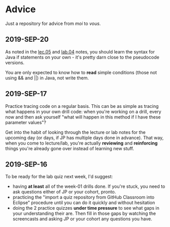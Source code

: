 # Advice

Just a repository for advice from _moi_ to _vous_.

## 2019-SEP-20

As noted in the [lec.05](lecture.and.lab.notes/09.18.lec.05.md) and [lab.04](lecture.and.lab.notes/09.20.lab.04.md) notes, you should learn the syntax for Java if statements on your own - it's pretty darn close to the pseudocode versions.

You are only expected to know how to **read** simple conditions (those not using && and ||) in Java, not write them.

## 2019-SEP-17

Practice tracing code on a regular basis. This can be as simple as tracing what happens in your own drill code: when you're working on a drill, every now and then ask yourself "what will happen in this method if I have these parameter values"?

Get into the habit of looking through the lecture or lab notes for the upcoming day (or days, if JP has multiple days done in advance). That way, when you come to lecture/lab, you're actually **reviewing** and **reinforcing** things you're already gone over instead of learning new stuff.

## 2019-SEP-16

To be ready for the lab quiz next week, I'd suggest:

- having **at least** all of the week-01 drills done. If you're stuck, you need to ask questions either of JP or your cohort, pronto.
- practicing the "import a quiz repository from GitHub Classroom into Eclipse" procedure until you can do it quickly and without hesitation
- doing the 2 practice quizzes **under time pressure** to see what gaps in your understanding their are. Then fill in those gaps by watching the screencasts and asking JP or your cohort any questions you have.
